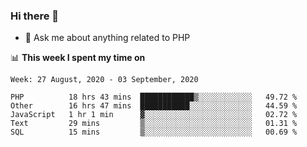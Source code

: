 ### Hi there 👋

<!--
**mustafaculban/mustafaculban** is a ✨ _special_ ✨ repository because its `README.md` (this file) appears on your GitHub profile.

Here are some ideas to get you started:

- 🌱 I’m currently learning ...
- 👯 I’m looking to collaborate on ...
- 🤔 I’m looking for help with ...
- 📫 How to reach me: ...
- 😄 Pronouns: ...
- ⚡ Fun fact: ...

-->
- 💬 Ask me about anything related to PHP


📊 **This week I spent my time on**
<!--START_SECTION:waka-->
```text
Week: 27 August, 2020 - 03 September, 2020

PHP          18 hrs 43 mins  ████████████▒░░░░░░░░░░░░   49.72 % 
Other        16 hrs 47 mins  ███████████░░░░░░░░░░░░░░   44.59 % 
JavaScript   1 hr 1 min      ▓░░░░░░░░░░░░░░░░░░░░░░░░   02.72 % 
Text         29 mins         ▒░░░░░░░░░░░░░░░░░░░░░░░░   01.31 % 
SQL          15 mins         ▒░░░░░░░░░░░░░░░░░░░░░░░░   00.69 % 
```
<!--END_SECTION:waka-->
